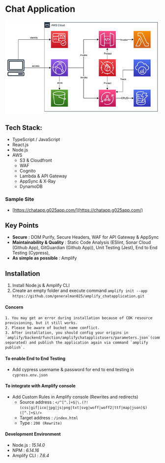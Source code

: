 # Chat Application

![alt text](https://github.com/generalman025/amplify_chatapplication/blob/main/diagram.png?raw=true)

## Tech Stack:
- TypeScript / JavaScript
- React.js
- Node.js
- AWS
    - S3 & Cloudfront
    - WAF
    - Cognito
    - Lambda & API Gateway
    - AppSync & X-Ray
    - DynamoDB

### Sample  Site
- [https://chatapp.g025app.com/](https://chatapp.g025app.com/)

## Key Points
- **Secure** : DOM Purify, Secure Headers, WAF for API Gateway & AppSync
- **Maintainability & Quality** : Static Code Analysis (ESlint, Sonar Cloud (Github App), GitGuardian (Github App)), Unit Testing (Jest), End to End Testing (Cypress), 
- **As simple as possible** : Amplify

## Installation
1. Install Node.js & Amplify CLI
2. Create an empty folder and execute command `amplify init --app https://github.com/generalman025/amplify_chatapplication.git`

#### Concern
    1. You may get an error during installation because of CDK resource provisioning, but it still works.
    2. Please be aware of bucket name conflict.
    3. After installation, you should config your origins in `amplify/backend/function/amplifychatapplistusers/parameters.json`(comma separated) and publish the application again via command `amplify publish`. 

#### To enable End to End Testing
- Add cypress username & password for end to end testing in `cypress.env.json`

#### To integrate with Amplify console
- Add Custom Rules in Amplify console (Rewrites and redirects)
    - Source address : `</^[^.]+$|\.(?!(css|gif|ico|jpg|js|png|txt|svg|woff|woff2|ttf|map|json)$)([^.]+$)/>`
    - Target address : `/index.html`
    - Type : `200 (Rewrite)`

#### Development Environment
- Node.js : *15.14.0*
- NPM : *6.14.16*
- Amplify CLI : *7.6.4*
